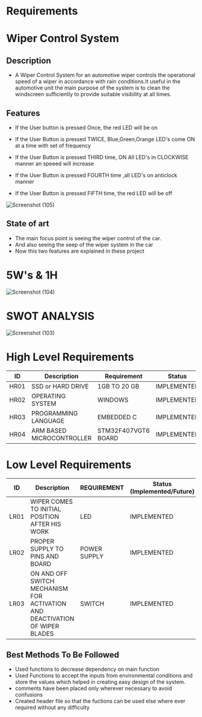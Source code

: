 # Requirements

# Wiper Control System

## Description

 - A Wiper Control System for an automotive wiper controls the operational speed of a wiper in accordance with rain conditions.It useful in the automotive unit the main purpose of the system is to clean the windscreen sufficiently to provide suitable visibility at all times.

## Features

 * If the User button is pressed Once, the red LED will be on    
 
 * If the User Button is pressed TWICE, Blue,Green,Orange LED's come ON at a time with set of frequency

 * If the User Button is pressed THIRD time, ON All LED's in CLOCKWISE manner an speeed will increase 

 * If the User Button is pressed FOURTH time ,all LED's on anticlock manner

 * If the User Button is pressed FIFTH time, the red LED will be off 

![Screenshot (105)](https://user-images.githubusercontent.com/62429376/167068935-6c3e8f17-1708-4a77-9bd0-ddd2fd4e5171.png)

## State of art

 * The main focus point is seeing the wiper control of the car.
 * And also seeing the seep of the wiper system in the car
 * Now this two features are explained in these project

# 5W's & 1H  

![Screenshot (104)](https://user-images.githubusercontent.com/62429376/167068196-569dce68-9ded-4259-8ef5-8cd52300e01f.png)

#  SWOT ANALYSIS 

![Screenshot (103)](https://user-images.githubusercontent.com/62429376/167066480-c12c3086-1d1b-426f-99c4-815b6db4368f.png)

# High Level Requirements

| ID | Description | Requirement | Status | 
| ----- | ----- | ------- | ---------|
| HR01 | SSD or HARD DRIVE  | 1GB TO 20 GB | IMPLEMENTED | 
| HR02 | OPERATING SYSTEM  | WINDOWS |  IMPLEMENTED  |
| HR03 | PROGRAMMING LANGUAGE | EMBEDDED C |  IMPLEMENTED  |
| HR04 | ARM BASED MICROCONTROLLER | STM32F407VGT6 BOARD  |  IMPLEMENTED  |

# Low Level Requirements

| ID | Description | REQUIREMENT | Status (Implemented/Future) |
| ------ | --------- | ------ | ----- |
| LR01 | WIPER COMES TO INITIAL POSITION AFTER HIS WORK | LED |  IMPLEMENTED  |
| LR02 | PROPER SUPPLY TO PINS AND BOARD | POWER SUPPLY | IMPLEMENTED |
| LR03 | ON AND OFF SWITCH MECHANISM FOR ACTIVATION AND DEACTIVATION OF WIPER BLADES  | SWITCH | IMPLEMENTED |

## Best Methods To Be Followed

* Used functions to decrease dependency on main function
* Used Functions to accept the inputs from environmental conditions and store the values which helped in creating easy design of the system.
* comments have been placed only wherever necessary to avoid confusions
* Created header file so that the fuctions can be used else where ever required without any difficulty
